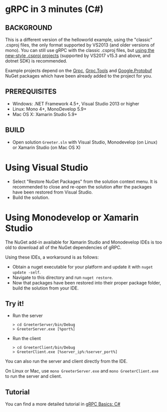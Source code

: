 gRPC in 3 minutes (C#)
========================

BACKGROUND
-------------
This is a different version of the helloworld example, using the "classic" .csproj
files, the only format supported by VS2013 (and older versions of mono).
You can still use gRPC with the classic .csproj files, but [using the new-style
.csproj projects](../Helloworld/README.md) (supported by VS2017 v15.3 and above,
and dotnet SDK) is recommended.

Example projects depend on the [Grpc](https://www.nuget.org/packages/Grpc/),
[Grpc.Tools](https://www.nuget.org/packages/Grpc.Tools/)
and [Google.Protobuf](https://www.nuget.org/packages/Google.Protobuf/) NuGet packages
which have been already added to the project for you.

PREREQUISITES
-------------

- Windows: .NET Framework 4.5+, Visual Studio 2013 or higher
- Linux: Mono 4+, MonoDevelop 5.9+
- Mac OS X: Xamarin Studio 5.9+

BUILD
-------

- Open solution `Greeter.sln` with Visual Studio, Monodevelop (on Linux) or Xamarin Studio (on Mac OS X)

# Using Visual Studio

* Select "Restore NuGet Packages" from the solution context menu. It is recommended
  to close and re-open the solution after the packages have been restored from
  Visual Studio.
* Build the solution.

# Using Monodevelop or Xamarin Studio

The NuGet add-in available for Xamarin Studio and Monodevelop IDEs is too old to
download all of the NuGet dependencies of gRPC.

Using these IDEs, a workaround is as follows:
* Obtain a nuget executable for your platform and update it with
 `nuget update -self`.
* Navigate to this directory and run `nuget restore`.
* Now that packages have been restored into their proper package folder, build the solution from your IDE.

Try it!
-------

- Run the server

  ```
  > cd GreeterServer/bin/Debug
  > GreeterServer.exe [%port%]
  ```

- Run the client

  ```
  > cd GreeterClient/bin/Debug
  > GreeterClient.exe [%server_ip%:%server_port%]
  ```

You can also run the server and client directly from the IDE.

On Linux or Mac, use `mono GreeterServer.exe` and `mono GreeterClient.exe` to run the server and client.

Tutorial
--------

You can find a more detailed tutorial in [gRPC Basics: C#][]

[helloworld.proto]:../../protos/helloworld.proto
[gRPC Basics: C#]:https://grpc.io/docs/languages/csharp/basics
